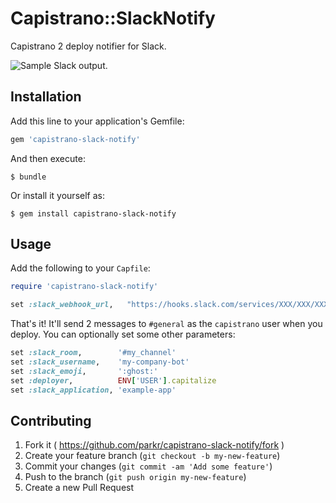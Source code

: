 # Capistrano::SlackNotify

Capistrano 2 deploy notifier for Slack.

![Sample Slack output.](https://raw.githubusercontent.com/parkr/capistrano-slack-notify/master/Screen%20Shot%202015-02-06%20at%205.52.10%20PM.png)

## Installation

Add this line to your application's Gemfile:

```ruby
gem 'capistrano-slack-notify'
```

And then execute:

    $ bundle

Or install it yourself as:

    $ gem install capistrano-slack-notify

## Usage

Add the following to your `Capfile`:

```ruby
require 'capistrano-slack-notify'

set :slack_webhook_url,   "https://hooks.slack.com/services/XXX/XXX/XXX"
```

That's it! It'll send 2 messages to `#general` as the `capistrano` user when you deploy.
You can optionally set some other parameters:

```ruby
set :slack_room,        '#my_channel'
set :slack_username,    'my-company-bot'
set :slack_emoji,       ':ghost:'
set :deployer,          ENV['USER'].capitalize
set :slack_application, 'example-app'
```

## Contributing

1. Fork it ( https://github.com/parkr/capistrano-slack-notify/fork )
2. Create your feature branch (`git checkout -b my-new-feature`)
3. Commit your changes (`git commit -am 'Add some feature'`)
4. Push to the branch (`git push origin my-new-feature`)
5. Create a new Pull Request
